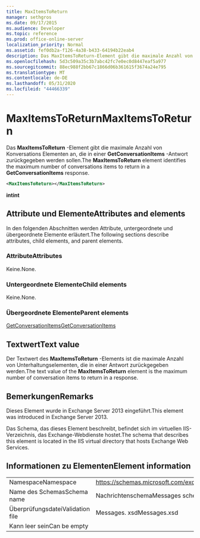 ```yaml
---
title: MaxItemsToReturn
manager: sethgros
ms.date: 09/17/2015
ms.audience: Developer
ms.topic: reference
ms.prod: office-online-server
localization_priority: Normal
ms.assetid: fef0db2a-f126-4a38-b433-64194b22eab4
description: Das MaxItemsToReturn-Element gibt die maximale Anzahl von Konversations Elementen an, die in einer GetConversationItems-Antwort zurückgegeben werden sollen.
ms.openlocfilehash: 5d3c509a35c3b7abc42fc7e0ec0d8447eaf5a977
ms.sourcegitcommit: 88ec988f2bb67c1866d06b361615f3674a24e795
ms.translationtype: MT
ms.contentlocale: de-DE
ms.lasthandoff: 05/31/2020
ms.locfileid: "44466339"
---
```

# <a name="maxitemstoreturn"></a><span data-ttu-id="3bfb6-103">MaxItemsToReturn</span><span class="sxs-lookup"><span data-stu-id="3bfb6-103">MaxItemsToReturn</span></span>

<span data-ttu-id="3bfb6-104">Das **MaxItemsToReturn** -Element gibt die maximale Anzahl von Konversations Elementen an, die in einer **GetConversationItems** -Antwort zurückgegeben werden sollen.</span><span class="sxs-lookup"><span data-stu-id="3bfb6-104">The **MaxItemsToReturn** element identifies the maximum number of conversations items to return in a **GetConversationItems** response.</span></span> 
  
```XML
<MaxItemsToReturn></MaxItemsToReturn>
```

 <span data-ttu-id="3bfb6-105">**int**</span><span class="sxs-lookup"><span data-stu-id="3bfb6-105">**int**</span></span>
## <a name="attributes-and-elements"></a><span data-ttu-id="3bfb6-106">Attribute und Elemente</span><span class="sxs-lookup"><span data-stu-id="3bfb6-106">Attributes and elements</span></span>

<span data-ttu-id="3bfb6-107">In den folgenden Abschnitten werden Attribute, untergeordnete und übergeordnete Elemente erläutert.</span><span class="sxs-lookup"><span data-stu-id="3bfb6-107">The following sections describe attributes, child elements, and parent elements.</span></span>
  
### <a name="attributes"></a><span data-ttu-id="3bfb6-108">Attribute</span><span class="sxs-lookup"><span data-stu-id="3bfb6-108">Attributes</span></span>

<span data-ttu-id="3bfb6-109">Keine.</span><span class="sxs-lookup"><span data-stu-id="3bfb6-109">None.</span></span>
  
### <a name="child-elements"></a><span data-ttu-id="3bfb6-110">Untergeordnete Elemente</span><span class="sxs-lookup"><span data-stu-id="3bfb6-110">Child elements</span></span>

<span data-ttu-id="3bfb6-111">Keine.</span><span class="sxs-lookup"><span data-stu-id="3bfb6-111">None.</span></span>
  
### <a name="parent-elements"></a><span data-ttu-id="3bfb6-112">Übergeordnete Elemente</span><span class="sxs-lookup"><span data-stu-id="3bfb6-112">Parent elements</span></span>

[<span data-ttu-id="3bfb6-113">GetConversationItems</span><span class="sxs-lookup"><span data-stu-id="3bfb6-113">GetConversationItems</span></span>](getconversationitems.md)
  
## <a name="text-value"></a><span data-ttu-id="3bfb6-114">Textwert</span><span class="sxs-lookup"><span data-stu-id="3bfb6-114">Text value</span></span>

<span data-ttu-id="3bfb6-115">Der Textwert des **MaxItemsToReturn** -Elements ist die maximale Anzahl von Unterhaltungselementen, die in einer Antwort zurückgegeben werden.</span><span class="sxs-lookup"><span data-stu-id="3bfb6-115">The text value of the **MaxItemsToReturn** element is the maximum number of conversation items to return in a response.</span></span> 
  
## <a name="remarks"></a><span data-ttu-id="3bfb6-116">Bemerkungen</span><span class="sxs-lookup"><span data-stu-id="3bfb6-116">Remarks</span></span>

<span data-ttu-id="3bfb6-117">Dieses Element wurde in Exchange Server 2013 eingeführt.</span><span class="sxs-lookup"><span data-stu-id="3bfb6-117">This element was introduced in Exchange Server 2013.</span></span>
  
<span data-ttu-id="3bfb6-118">Das Schema, das dieses Element beschreibt, befindet sich im virtuellen IIS-Verzeichnis, das Exchange-Webdienste hostet.</span><span class="sxs-lookup"><span data-stu-id="3bfb6-118">The schema that describes this element is located in the IIS virtual directory that hosts Exchange Web Services.</span></span>
  
## <a name="element-information"></a><span data-ttu-id="3bfb6-119">Informationen zu Elementen</span><span class="sxs-lookup"><span data-stu-id="3bfb6-119">Element information</span></span>

|||
|:-----|:-----|
|<span data-ttu-id="3bfb6-120">Namespace</span><span class="sxs-lookup"><span data-stu-id="3bfb6-120">Namespace</span></span>  <br/> |https://schemas.microsoft.com/exchange/services/2006/messages  <br/> |
|<span data-ttu-id="3bfb6-121">Name des Schemas</span><span class="sxs-lookup"><span data-stu-id="3bfb6-121">Schema name</span></span>  <br/> |<span data-ttu-id="3bfb6-122">Nachrichtenschema</span><span class="sxs-lookup"><span data-stu-id="3bfb6-122">Messages schema</span></span>  <br/> |
|<span data-ttu-id="3bfb6-123">Überprüfungsdatei</span><span class="sxs-lookup"><span data-stu-id="3bfb6-123">Validation file</span></span>  <br/> |<span data-ttu-id="3bfb6-124">Messages. xsd</span><span class="sxs-lookup"><span data-stu-id="3bfb6-124">Messages.xsd</span></span>  <br/> |
|<span data-ttu-id="3bfb6-125">Kann leer sein</span><span class="sxs-lookup"><span data-stu-id="3bfb6-125">Can be empty</span></span>  <br/> ||
   

